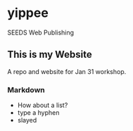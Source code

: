 # yippee
SEEDS Web Publishing 

## This is my Website
A repo and website for Jan 31 workshop.

### Markdown
- How about a list?
- type a hyphen
- slayed
